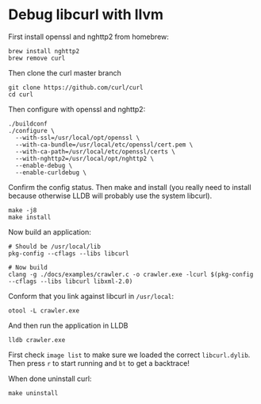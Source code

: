 # Debug libcurl with llvm

First install openssl and nghttp2 from homebrew:

```
brew install nghttp2
brew remove curl
```

Then clone the curl master branch

```
git clone https://github.com/curl/curl
cd curl
```

Then configure with openssl and nghttp2:

```
./buildconf
./configure \
  --with-ssl=/usr/local/opt/openssl \
  --with-ca-bundle=/usr/local/etc/openssl/cert.pem \
  --with-ca-path=/usr/local/etc/openssl/certs \
  --with-nghttp2=/usr/local/opt/nghttp2 \
  --enable-debug \
  --enable-curldebug \
```

Confirm the config status. Then make and install (you really need to install because otherwise LLDB will probably use the system libcurl).

```
make -j8
make install
```

Now build an application:

```
# Should be /usr/local/lib
pkg-config --cflags --libs libcurl 

# Now build
clang -g ./docs/examples/crawler.c -o crawler.exe -lcurl $(pkg-config --cflags --libs libcurl libxml-2.0)
```

Conform that you link against libcurl in `/usr/local`:

```
otool -L crawler.exe
```

And then run the application in LLDB

```
lldb crawler.exe
```

First check `image list` to make sure we loaded the correct `libcurl.dylib`. Then press `r` to start running and `bt` to get a backtrace!

When done uninstall curl:

```
make uninstall
```
